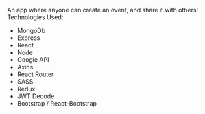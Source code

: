 An app where anyone can create an event, and share it with others!
Technologies Used:

- MongoDb
- Express
- React
- Node
- Google API
- Axios
- React Router
- SASS
- Redux
- JWT Decode
- Bootstrap / React-Bootstrap

